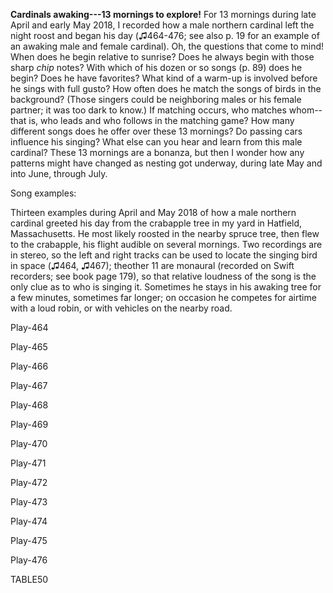 **Cardinals awaking---13 mornings to explore!** For 13 mornings during late April and early May 2018, I recorded how a male northern cardinal left the night roost and began his day (♫464-476; see also p. 19 for an example of an awaking male and female cardinal). Oh, the questions that come to mind! When does he begin relative to sunrise? Does he always begin with those sharp *chip* notes? With which of his dozen or so songs (p. 89) does he begin? Does he have favorites? What kind of a warm-up is involved before he sings with full gusto? How often does he match the songs of birds in the background? (Those singers could be neighboring males or his female partner; it was too dark to know.) If matching occurs, who matches whom--that is, who leads and who follows in the matching game? How many different songs does he offer over these 13 mornings? Do passing cars influence his singing? What else can you hear and learn from this male cardinal? These 13 mornings are a bonanza, but then I wonder how any patterns might have changed as nesting got underway, during late May and into June, through July.

Song examples:

Thirteen examples during April and May 2018 of how a male northern cardinal greeted his day from the crabapple tree in my yard in Hatfield, Massachusetts. He most likely roosted in the nearby spruce tree, then flew to the crabapple, his flight audible on several mornings. Two recordings are in stereo, so the left and right tracks can be used to locate the singing bird in space (♫464, ♫467); theother 11 are monaural (recorded on Swift recorders; see book page 179), so that relative loudness of the song is the only clue as to who is singing it. Sometimes he stays in his awaking tree for a few minutes, sometimes far longer; on occasion he competes for airtime with a loud robin, or with vehicles on the nearby road.

Play-464

Play-465

Play-466

Play-467

Play-468

Play-469

Play-470

Play-471

Play-472

Play-473

Play-474

Play-475

Play-476



TABLE50

